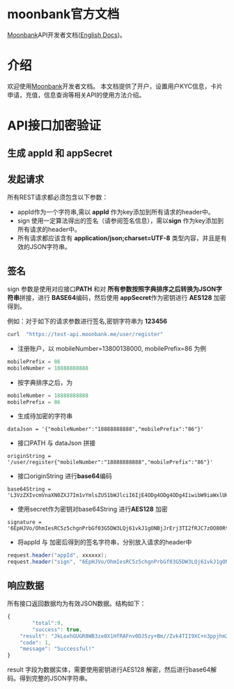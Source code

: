 # moonbank官方文档

[Moonbank]API开发者文档([English Docs](./README.md))。

# 介绍

欢迎使用[Moonbank]开发者文档。 本文档提供了开户，设置用户KYC信息，卡片申请，充值，信息查询等相关API的使用方法介绍。

# API接口加密验证

## 生成 appId 和 appSecret

## 发起请求

所有REST请求都必须包含以下参数：

* appId作为一个字符串,需以 **appId** 作为key添加到所有请求的header中。
* sign 使用一定算法得出的签名（请参阅签名信息），需以**sign** 作为key添加到所有请求的header中。
* 所有请求都应该含有 **application/json;charset=UTF-8** 类型内容，并且是有效的JSON字符串。

## 签名

sign 参数是使用对应接口**PATH** 和对 **所有参数按照字典排序之后转换为JSON字符串**拼接，进行 **BASE64**编码，然后使用 **appSecret**作为密钥进行 **AES128** 加密得到。

例如：对于如下的请求参数进行签名,密钥字符串为 **123456**

```bash
curl  "https://test-api.moonbank.me/user/register"
```
* 注册账户，以 mobileNumber=13800138000, mobilePrefix=86 为例
```java
mobilePrefix = 86
mobileNumber = 18888888888 
```
* 按字典排序之后，为
```java
mobileNumber = 18888888888
mobilePrefix = 86
```
* 生成待加密的字符串
```
dataJson = '{"mobileNumber":"18888888888","mobilePrefix":"86"}'
```

* 接口PATH 与 dataJson 拼接
```
originString = '/user/register{"mobileNumber":"18888888888","mobilePrefix":"86"}'
```

* 接口originString 进行**base64**编码
```
base64String = 'L3VzZXIvcmVnaXN0ZXJ7Im1vYmlsZU51bWJlciI6IjE4ODg4ODg4ODg4IiwibW9iaWxlUHJlZml4IjoiODYifQ=='
```

* 使用secret作为密钥对base64String 进行**AES128** 加密
```
signature = '6EpHJVo/OhmIesRC5z5chgnPrbGf03G5DW3LQj61vkJ1gONBjJrErj3TI2fRJC7zOO80RtqvpxtnpYsPnBBnQkxZ7eDQdHw4mKBmnV1rCfcveZGzy9UyjMywbej0kz4y'
```

* 将appId 与 加密后得到的签名字符串，分别放入请求的header中
``` java
request.header("appId", xxxxxx);
request.header("sign", "6EpHJVo/OhmIesRC5z5chgnPrbGf03G5DW3LQj61vkJ1gONBjJrErj3TI2fRJC7zOO80RtqvpxtnpYsPnBBnQkxZ7eDQdHw4mKBmnV1rCfcveZGzy9UyjMywbej0kz4y");
```

## 响应数据

所有接口返回数据均为有效JSON数据。结构如下：
```javascript
{
        "total":9, 
        "success": true,
	"result": "JkLoxhGUGR8WB3ze8X1HfRAFnv0DJ5zy+Bm//Zvk4TII9XC+n3ppjhm2OFes0Wrh",
	"code": 1,
	"message": "Successful!"
}
```
result 字段为数据实体，需要使用密钥进行AES128 解密，然后进行base64解码。得到完整的JSON字符串。



[Moonbank]: https://www.moonbank.me

